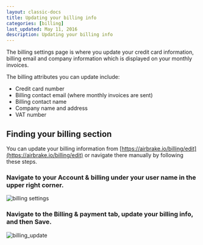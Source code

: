 ```yaml
---
layout: classic-docs
title: Updating your billing info
categories: [billing]
last_updated: May 11, 2016
description: Updating your billing info
---
```


The billing settings page is where you update your credit card information,
billing email and company information which is displayed on your monthly
invoices.

The billing attributes you can update include:

- Credit card number
- Billing contact email (where monthly invoices are sent)
- Billing contact name
- Company name and address
- VAT number

## Finding your billing section
You can update your billing information from
[https://airbrake.io/billing/edit](https://airbrake.io/billing/edit) or navigate there manually
by following these steps.

### Navigate to your **Account & billing** under your user name in the upper right corner.
![billing settings](/docs/assets/img/docs/airbrake/billing_settings.png)

### Navigate to the **Billing & payment** tab, update your billing info, and then **Save**.
![billing_update](/docs/assets/img/docs/airbrake/billing_update.png)

